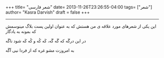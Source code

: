 +++
title= "شعر فارسی"
date= 2013-11-26T23:26:55-04:00
tags= ["شعر"]
author= "Kasra Darvish"
draft = false
+++

---
این یکی از شعرهای مورد علاقه ی من هستش که به عنوان اولین پست بلاگ مینوسمش که بمونه به یادگار

در این درگَه که گَه گَه، کَه کُه و کُه کَه شود ناگَه

به امروزت مشو غره که از فردا نیی آگَه
